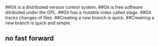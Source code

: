 ##Git is a distributed version control system.
##Git is free software ditributed under the GPL.
##Git has a mutable index called stage.
##Git tracks changes of files.
##Creating a new branch is quick.
##Creatring a new branch is quick and simple.
## no fast forward
